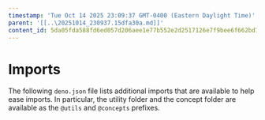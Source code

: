 ```yaml
---
timestamp: 'Tue Oct 14 2025 23:09:37 GMT-0400 (Eastern Daylight Time)'
parent: '[[..\20251014_230937.15dfa30a.md]]'
content_id: 5da05fda588fd6ed057d206aee1e77b552e2d2517126e7f9bee6f662bd7c0afe
---
```


# Imports

The following `deno.json` file lists additional imports that are available to help ease imports. In particular, the utility folder and the concept folder are available as the `@utils` and `@concepts` prefixes.
